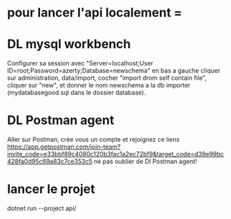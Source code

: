 # pour lancer l'api localement =

# DL mysql workbench
Configurer sa session avec "Server=localhost;User ID=root;Password=azerty;Database=newschema"
en bas a gauche cliquer sur administration, data/import, cocher "import drom self contain file", cliquer sur "new",
et donner le nom newschema a la db importer (mydatabasegood.sql dans le dossier database).

# DL Postman agent
Aller sur Postman, crée vous un compte et rejoignez ce liens
https://app.getpostman.com/join-team?invite_code=e33bbf89c4080c120b3fac1a2ec72bf9&target_code=d39e99bc428fa0d95c69a83c7ce353c5
ne pas oublier de Dl Postman agent!

# lancer le projet
dotnet run --project api/